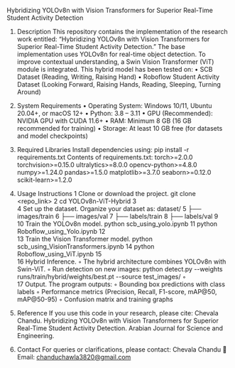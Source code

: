 Hybridizing YOLOv8n with Vision Transformers for Superior Real-Time Student Activity Detection

1. Description
This repository contains the implementation of the research work entitled: “Hybridizing YOLOv8n with Vision Transformers for Superior Real-Time Student Activity Detection.”
The base implementation uses YOLOv8n for real-time object detection. To improve contextual understanding, a Swin Vision Transformer (ViT) module is integrated.
This hybrid model has been tested on:
	•	SCB Dataset (Reading, Writing, Raising Hand)
	•	Roboflow Student Activity Dataset (Looking Forward, Raising Hands, Reading, Sleeping, Turning Around)

2. System Requirements
	•	Operating System: Windows 10/11, Ubuntu 20.04+, or macOS 12+
	•	Python: 3.8 – 3.11
	•	GPU (Recommended): NVIDIA GPU with CUDA 11.6+
	•	RAM: Minimum 8 GB (16 GB recommended for training)
	•	Storage: At least 10 GB free (for datasets and model checkpoints)

3. Required Libraries
Install dependencies using:
pip install -r requirements.txt
Contents of requirements.txt:
torch>=2.0.0
torchvision>=0.15.0
ultralytics>=8.0.0
opencv-python>=4.8.0
numpy>=1.24.0
pandas>=1.5.0
matplotlib>=3.7.0
seaborn>=0.12.0
scikit-learn>=1.2.0

4. Usage Instructions
	1	Clone or download the project. git clone <repo_link>
	2	cd YOLOv8n-ViT-Hybrid
	3	
	4	Set up the dataset. Organize your dataset as: dataset/
	5	  ├── images/train
	6	  ├── images/val
	7	  ├── labels/train
	8	  ├── labels/val
	9	
	10	Train the YOLOv8n model. python scb_using_yolo.ipynb
	11	python Roboflow_using_Yolo.ipynb
	12	
	13	Train the Vision Transformer model. python scb_using_VisionTransformers.ipynb
	14	python Roboflow_using_ViT.ipynb
	15	
	16	Hybrid Inference.
	◦	The hybrid architecture combines YOLOv8n with Swin-ViT.
	◦	Run detection on new images: python detect.py --weights runs/train/hybrid/weights/best.pt --source test_images/
	◦	
	17	Output. The program outputs:
	◦	Bounding box predictions with class labels
	◦	Performance metrics (Precision, Recall, F1-score, mAP@50, mAP@50-95)
	◦	Confusion matrix and training graphs

5. Reference
If you use this code in your research, please cite:
Chevala Chandu. Hybridizing YOLOv8n with Vision Transformers for Superior Real-Time Student Activity Detection. Arabian Journal for Science and Engineering.

6. Contact
For queries or clarifications, please contact: Chevala Chandu 📧 Email: chanduchawla3820@gmail.com

